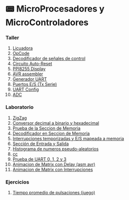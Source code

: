 # 📟 MicroProcesadores y MicroControladores

### Taller
  1. [Licuadora](./Laboratorio/Practica%201)
  2. [OpCode](./Laboratorio/Practica%202)
  3. [Decodificador de señales de control](./Laboratorio/Practica%203)
  4. [Circuito Auto-Reset](./Laboratorio/Practica%204)
  5. [PPI8255 Display](./Laboratorio/Practica%205)
  6. [AVR assembler](./Laboratorio/Practica%205b)
  7. [Generador UART](./Laboratorio/Practica%206)
  8. [Puertos E/S (Tx Serie)](./Laboratorio/Practica%207)
  9. [UART Config](./Laboratorio/Practica%208)
  10. [ADC](./Laboratorio/Practica%209)

### Laboratorio
  1. [ZigZag]()
  2. [Conversor decimal a binario y hexadecimal]()
  3. [Prueba de la Seccion de Memoria]()
  4. [Decodificador en Seccion de Memoria]()
  5. [Interrupciones temporizadas y E/S mapeada a memoria]()
  6. [Sección de Entrada y Salida]()
  7. [Histograma de numeros pseudo-aleatorios]()
  8. [cc]()
  9. [Prueba de UART 0, 1, 2 y 3]()
  10. [Animacion de Matrix con Delay (asm avr)]()
  11. [Animacion de Matrix con Interrupciones]()

### Ejercicios
  1. [Tiempo promedio de pulsaciones (juego)]()